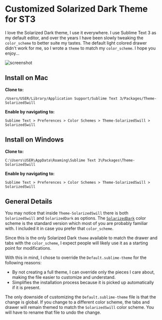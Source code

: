 Customized Solarized Dark Theme for ST3
=======================================

I love the Solarized Dark theme, I use it everywhere.  I use Sublime Text 3 as my default editor, and over the years I have been slowly tweaking the `color_scheme` to better suite my tastes.  The default light colored drawer didn't work for me, so I wrote a `theme` to match my `color_scheme`.  I hope you enjoy...

![screenshot](https://raw.githubusercontent.com/swill/Theme-SolarizedSwill/master/screenshot.png "SolarizedSwill")


## Install on Mac

**Clone to:**
```
/Users/USER/Library/Application Support/Sublime Text 3/Packages/Theme-SolarizedSwill
```

**Enable by navigating to:**
```
Sublime Text > Preferences > Color Schemes > Theme-SolarizedSwill > SolarizedSwill
```


## Install on Windows

**Clone to:**
```
C:\Users\USER\AppData\Roaming\Sublime Text 3\Packages\Theme-SolarizedSwill
```

**Enable by navigating to:**
```
Sublime Text > Preferences > Color Schemes > Theme-SolarizedSwill > SolarizedSwill
```


## General Details

You may notice that inside `Theme-SolarizedSwill` there is both `SolarizedSwill` and `SolarizedDark` as options.  The [`SolarizedDark`](http://tmtheme-editor.herokuapp.com/#!/editor/theme/Solarized%20(dark)) color scheme is the standard version which most of you are probably familiar with.  I included it in case you prefer that `color_scheme`.

Since this is the only Solarized Dark `theme` available to match the drawer and tabs with the `color_scheme`, I expect people will likely use it as a starting point for modifications.

With this in mind, I chose to override the `Default.sublime-theme` for the following reasons:

- By not creating a full theme, I can override only the pieces I care about, making the file easier to customize and understand.
- Simplifies the installation process because it is picked up automatically if it is present. 

The only downside of customizing the `Default.sublime-theme` file is that the change is global.  If you change to a different color scheme, the tabs and drawer will remain themed to match the `SolarizedSwill` color scheme.  You will have to rename that file to undo the change.